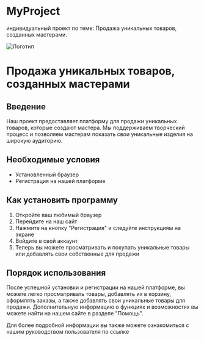 # MyProject

индивидуальный проект по теме: Продажа уникальных товаров, созданных мастерами.

![Логотип](https://octodex.github.com/images/orderedlistocat.png "Логотип GitHub")

# Продажа уникальных товаров, созданных мастерами

## Введение

Наш проект предоставляет платформу для продажи уникальных товаров, которые создают мастера. Мы поддерживаем творческий процесс и позволяем мастерам показать свои уникальные изделия на широкую аудиторию.

## Необходимые условия

- Установленный браузер
- Регистрация на нашей платформе

## Как установить программу

1. Откройте ваш любимый браузер
2. Перейдите на наш сайт
3. Нажмите на кнопку "Регистрация" и следуйте инструкциям на экране
4. Войдите в свой аккаунт
5. Теперь вы можете просматривать и покупать уникальные товары или добавлять свои собственные для продажи

## Порядок использования

После успешной установки и регистрации на нашей платформе, вы можете легко просматривать товары, добавлять их в корзину, оформлять заказы, а также добавлять свои уникальные товары для продажи. Дополнительную информацию о функциях и возможностях вы можете найти на нашем сайте в разделе "Помощь".

Для более подробной информации вы также можете ознакомиться с нашим руководством пользователя по ссылке 
